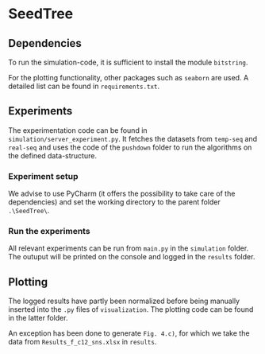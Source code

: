 # SeedTree



## Dependencies
To run the simulation-code, it is sufficient to install the module ```bitstring```.

For the plotting functionality, other packages such as ```seaborn``` are used. A detailed list can be found in ```requirements.txt```. 

## Experiments

The experimentation code can be found in ```simulation/server_experiment.py```. It fetches the datasets from ```temp-seq``` and ```real-seq``` and uses the code of the ```pushdown``` folder to run the algorithms on the defined data-structure.

### Experiment setup

We advise to use PyCharm (it offers the possibility to take care of the dependencies) and set the working directory to the parent folder ``` .\SeedTree\ ```.

### Run the experiments

All relevant experiments can be run from ```main.py``` in the ```simulation``` folder. The outuput will be printed on the console and logged in the ```results``` folder.




## Plotting

The logged results have partly been normalized before being manually inserted into the ```.py``` files of ```visualization```. The plotting code can be found in the latter folder.

An exception has been done to generate ```Fig. 4.c)```, for which we take the data from ```Results_f_c12_sns.xlsx``` in ```results```.

